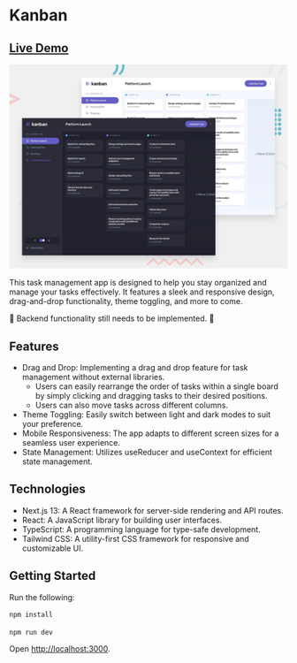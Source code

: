 # Kanban

## [Live Demo](https://kanban-peach.vercel.app/)
![Design preview for kanban](./preview.jpg)

This task management app is designed to help you stay organized and manage your tasks effectively. It features a sleek and responsive design, drag-and-drop functionality, theme toggling, and more to come.

🚧 Backend functionality still needs to be implemented. 🚧

## Features
- Drag and Drop: Implementing a drag and drop feature for task management without external libraries.
	- Users can easily rearrange the order of tasks within a single board by simply clicking and dragging tasks to their desired positions.
	- Users can also move tasks across different columns.
- Theme Toggling: Easily switch between light and dark modes to suit your preference.
- Mobile Responsiveness: The app adapts to different screen sizes for a seamless user experience.
- State Management: Utilizes useReducer and useContext for efficient state management.

## Technologies
- Next.js 13: A React framework for server-side rendering and API routes.
- React: A JavaScript library for building user interfaces.
- TypeScript: A programming language for type-safe development.
- Tailwind CSS: A utility-first CSS framework for responsive and customizable UI.

## Getting Started

Run the following:

```
npm install

npm run dev
```

Open [http://localhost:3000](http://localhost:3000).
